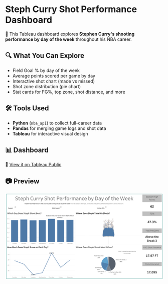 # Steph Curry Shot Performance Dashboard

🏀 This Tableau dashboard explores **Stephen Curry's shooting performance by day of the week** throughout his NBA career.

## 🔍 What You Can Explore
- Field Goal % by day of the week
- Average points scored per game by day
- Interactive shot chart (made vs missed)
- Shot zone distribution (pie chart)
- Stat cards for FG%, top zone, shot distance, and more

## 🛠️ Tools Used
- **Python** (`nba_api`) to collect full-career data
- **Pandas** for merging game logs and shot data
- **Tableau** for interactive visual design

## 📊 Dashboard
🔗 [View it on Tableau Public]([your_tableau_public_link_here](https://public.tableau.com/views/StephDashboard_17497642828390/Dashboard3?:language=en-US&:sid=&:redirect=auth&:display_count=n&:origin=viz_share_link))

## 📷 Preview

![Steph Curry Dashboard Preview](Steph_Curry_Shot_Dashboard.png)
